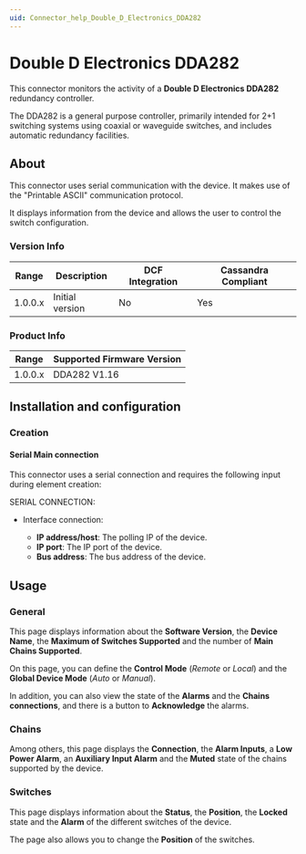 ```yaml
---
uid: Connector_help_Double_D_Electronics_DDA282
---
```


# Double D Electronics DDA282

This connector monitors the activity of a **Double D Electronics DDA282** redundancy controller.

The DDA282 is a general purpose controller, primarily intended for 2+1 switching systems using coaxial or waveguide switches, and includes automatic redundancy facilities.

## About

This connector uses serial communication with the device. It makes use of the "Printable ASCII" communication protocol.

It displays information from the device and allows the user to control the switch configuration.

### Version Info

| Range | Description | DCF Integration | Cassandra Compliant |
|------------------|-----------------|---------------------|-------------------------|
| 1.0.0.x          | Initial version | No                  | Yes                     |

### Product Info

| Range | Supported Firmware Version |
|------------------|-----------------------------|
| 1.0.0.x          | DDA282 V1.16                |

## Installation and configuration

### Creation

#### Serial Main connection

This connector uses a serial connection and requires the following input during element creation:

SERIAL CONNECTION:

- Interface connection:

  - **IP address/host**: The polling IP of the device.
  - **IP port**: The IP port of the device.
  - **Bus address**: The bus address of the device.

## Usage

### General

This page displays information about the **Software Version**, the **Device Name**, the **Maximum of Switches Supported** and the number of **Main Chains Supported**.

On this page, you can define the **Control Mode** (*Remote* or *Local*) and the **Global Device Mode** (*Auto* or *Manual*).

In addition, you can also view the state of the **Alarms** and the **Chains connections**, and there is a button to **Acknowledge** the alarms.

### Chains

Among others, this page displays the **Connection**, the **Alarm Inputs**, a **Low Power Alarm**, an **Auxiliary Input Alarm** and the **Muted** state of the chains supported by the device.

### Switches

This page displays information about the **Status**, the **Position**, the **Locked** state and the **Alarm** of the different switches of the device.

The page also allows you to change the **Position** of the switches.
